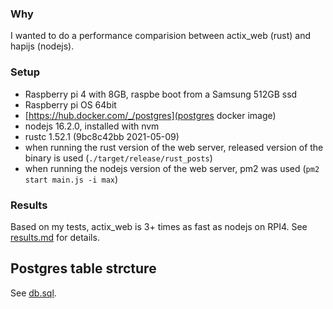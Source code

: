### Why
I wanted to do a performance comparision between actix_web (rust) and hapijs (nodejs).


### Setup
  - Raspberry pi 4 with 8GB, raspbe boot from a Samsung 512GB ssd
  - Raspberry pi OS 64bit
  - [https://hub.docker.com/_/postgres](postgres docker image)
  - nodejs 16.2.0, installed with nvm
  - rustc 1.52.1 (9bc8c42bb 2021-05-09)
  - when running the rust version of the web server, released version of the binary is used (`./target/release/rust_posts`)
  - when running the nodejs version of the web server, pm2 was used (`pm2 start main.js -i max`)

### Results
Based on my tests, actix_web is 3+ times as fast as nodejs on RPI4.
See [results.md](results.md) for details.


## Postgres table strcture
See [db.sql](db.sql).